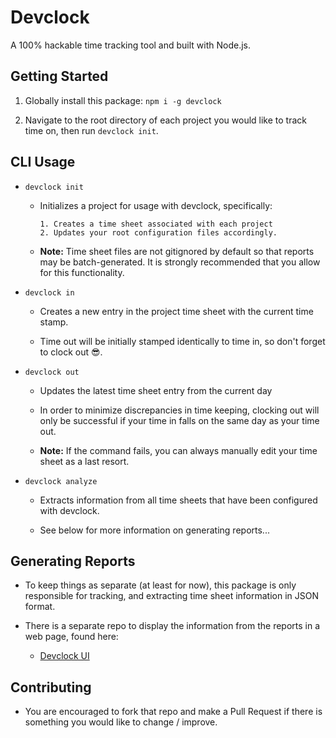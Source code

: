 # Devclock

A 100% hackable time tracking tool and built with Node.js.

## Getting Started

1.  Globally install this package: `npm i -g devclock`

2.  Navigate to the root directory of each project you would like to track time on, then run `devclock init`.

## CLI Usage

* `devclock init`

  * Initializes a project for usage with devclock, specifically:

        1. Creates a time sheet associated with each project
        2. Updates your root configuration files accordingly.

  * **Note:** Time sheet files are not gitignored by default so that reports may be batch-generated. It is strongly recommended that you allow for this functionality.

* `devclock in`

  * Creates a new entry in the project time sheet with the current time stamp.

  * Time out will be initially stamped identically to time in, so don't forget to clock out :sunglasses:.

* `devclock out`

  * Updates the latest time sheet entry from the current day

  * In order to minimize discrepancies in time keeping, clocking out will only be successful if your time in falls on the same day as your time out.

  * **Note:** If the command fails, you can always manually edit your time sheet as a last resort.

* `devclock analyze`

  * Extracts information from all time sheets that have been configured with devclock.

  * See below for more information on generating reports...

## Generating Reports

* To keep things as separate (at least for now), this package is only responsible for tracking, and extracting time sheet information in JSON format.

* There is a separate repo to display the information from the reports in a web page, found here:

  * [Devclock UI](https://github.com/eruby94/devclock-ui)

## Contributing

* You are encouraged to fork that repo and make a Pull Request if there is something you would like to change / improve.
